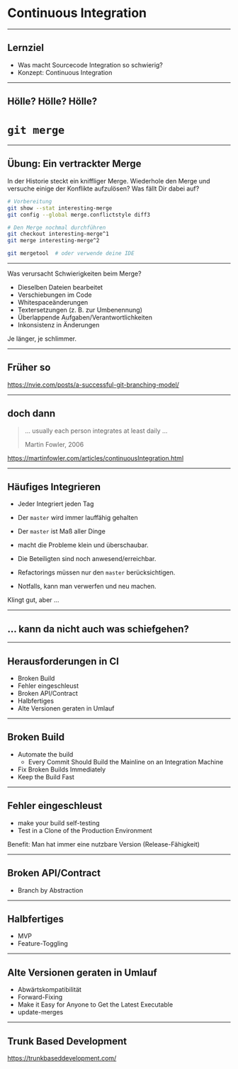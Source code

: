 # Continuous Integration

---

## Lernziel

 * Was macht Sourcecode Integration so schwierig?
 * Konzept: Continuous Integration

---

<!-- .slide: data-background-image="continuous-integration/complicated-merge-resolution.png" -->

## Hölle? Hölle? Hölle?

# `git merge`


---

## Übung: Ein vertrackter Merge

In der Historie steckt ein kniffliger Merge.
Wiederhole den Merge und versuche einige der Konflikte aufzulösen?
Was fällt Dir dabei auf?

```bash
# Vorbereitung
git show --stat interesting-merge
git config --global merge.conflictstyle diff3

# Den Merge nochmal durchführen
git checkout interesting-merge^1
git merge interesting-merge^2

git mergetool  # oder verwende deine IDE
```

---

Was verursacht Schwierigkeiten beim Merge?

 * Dieselben Dateien bearbeitet
 * Verschiebungen im Code
 * Whitespaceänderungen
 * Textersetzungen (z. B. zur Umbenennung)
 * Überlappende Aufgaben/Verantwortlichkeiten
 * Inkonsistenz in Änderungen

Je länger, je schlimmer.


---

## Früher so

https://nvie.com/posts/a-successful-git-branching-model/

---

## doch dann

> ... usually each person integrates at least daily ...
>
>  Martin Fowler, 2006


https://martinfowler.com/articles/continuousIntegration.html


---

## Häufiges Integrieren

 * Jeder Integriert jeden Tag
 * Der `master` wird immer lauffähig gehalten
 * Der `master` ist Maß aller Dinge

 * macht die Probleme klein und überschaubar.
 * Die Beteiligten sind noch anwesend/erreichbar.
 * Refactorings müssen nur den `master` berücksichtigen.
 * Notfalls, kann man verwerfen und neu machen.

Klingt gut, aber ...

---

## ... kann da nicht auch was schiefgehen?

---

## Herausforderungen in CI

 * Broken Build
 * Fehler eingeschleust
 * Broken API/Contract
 * Halbfertiges
 * Alte Versionen geraten in Umlauf

---

## Broken Build

 * Automate the build
   * Every Commit Should Build the Mainline on an Integration Machine
 * Fix Broken Builds Immediately
 * Keep the Build Fast

---

## Fehler eingeschleust

 * make your build self-testing
 * Test in a Clone of the Production Environment

Benefit: Man hat immer eine nutzbare Version (Release-Fähigkeit)

---

## Broken API/Contract

 * Branch by Abstraction

---

## Halbfertiges

 * MVP
 * Feature-Toggling

---

## Alte Versionen geraten in Umlauf

 * Abwärtskompatibilität
 * Forward-Fixing
 * Make it Easy for Anyone to Get the Latest Executable
 * update-merges

---

## Trunk Based Development

https://trunkbaseddevelopment.com/
